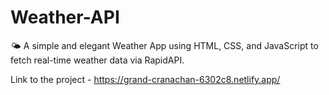 # Weather-API
🌤️ A simple and elegant Weather App using HTML, CSS, and JavaScript to fetch real-time weather data via RapidAPI.

Link to the project - https://grand-cranachan-6302c8.netlify.app/
